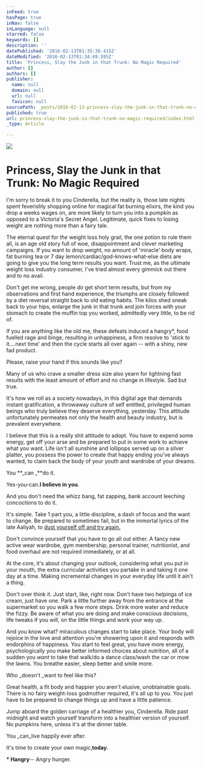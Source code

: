```yaml
---
inFeed: true
hasPage: true
inNav: false
inLanguage: null
starred: false
keywords: []
description: ''
datePublished: '2016-02-13T01:35:38.415Z'
dateModified: '2016-02-13T01:34:49.595Z'
title: 'Princess, Slay the Junk in that Trunk: No Magic Required'
author: []
authors: []
publisher:
  name: null
  domain: null
  url: null
  favicon: null
sourcePath: _posts/2016-02-13-princess-slay-the-junk-in-that-trunk-no-magic-required.md
published: true
url: princess-slay-the-junk-in-that-trunk-no-magic-required/index.html
_type: Article

---
```

![](https://the-grid-user-content.s3-us-west-2.amazonaws.com/ba69d52b-3e3d-4fca-8e87-12c0013e3b58.jpg)

# Princess, Slay the Junk in that Trunk: No Magic Required

I'm sorry to break it to you Cinderella, but the reality is, those late nights spent feverishly shopping online for magical fat burning elixirs, the kind you drop a weeks wages on, are more likely to turn you into a pumpkin as opposed to a Victoria's Secret Angel. Legitimate, quick fixes to losing weight are nothing more than a fairy tale.

The eternal quest for _the_ weight loss holy grail, the one potion to rule them all, is an age old story full of woe, disappointment and clever marketing campaigns. If you want to drop weight, no amount of 'miracle' body wraps, fat burning tea or 7 day lemon/cardiac/god-knows-what-else diets are going to give you the long term results you want. Trust me, as the ultimate weight loss industry consumer, I've tried almost every gimmick out there and to no avail.

Don't get me wrong, people _do_ get short term results, but from my observations and first hand experience, the triumphs are closely followed by a diet reversal straight back to old eating habits. The kilos shed sneak back to your hips, enlarge the junk in that trunk and join forces with your stomach to create the muffin top you worked, admittedly very little, to be rid of.

If you are anything like the old me, these defeats induced a hangry\*, food fuelled rage and binge, resulting in unhappiness, a firm resolve to 'stick to it....next time' and then the cycle starts all over again -- with a shiny, new fad product.

Please, raise your hand if this sounds like you?

Many of us who crave a smaller dress size also yearn for lightning fast results with the least amount of effort and no change in lifestyle. Sad but true.

It's how we roll as a society nowadays, in this digital age that demands instant gratification, a throwaway culture of self entitled, privileged human beings who truly believe they deserve everything, yesterday. This attitude unfortunately permeates not only the health and beauty industry, but is prevalent everywhere.

I believe that this is a really shit attitude to adopt. You have to expend some energy, get off your arse and be prepared to put in some work to achieve what you want. Life isn't all sunshine and lollipops served up on a silver platter, you possess the power to create that happy ending you've always wanted, to claim back the body of your youth and wardrobe of your dreams.

You **_can _**do it.

Yes-you-can.**I believe in you**.

And you don't need the whizz bang, fat zapping, bank account leeching concoctions to do it.

It's simple. Take 1 part you, a little discipline, a dash of focus and the want to change. Be prepared to sometimes fail, but in the immortal lyrics of the late Aaliyah, to [dust yourself off and try again.][0]

Don't convince yourself that you have to go all out either. A fancy new active wear wardrobe, gym membership, personal trainer, nutritionist, and food overhaul are not required immediately, or at all.

At the core, it's about changing your outlook, considering what you put in your mouth, the extra curricular activities you partake in and taking it one day at a time. Making incremental changes in your everyday life until it ain't a thing.

Don't over think it. Just start, like, right now. Don't have two helpings of ice cream, just have one. Park a little further away from the entrance at the supermarket so you walk a few more steps. Drink more water and reduce the fizzy. Be aware of what you are doing and make conscious decisions, life tweaks if you will, on the little things and work your way up.

And you know what? miraculous changes start to take place. Your body will rejoice in the love and attention you're showering upon it and responds with endorphins of happiness. You start to feel great, you have more energy, psychologically you make better informed choices about nutrition, all of a sudden you _want_ to take that walk/do a dance class/wash the car or mow the lawns. You breathe easier, sleep better and smile more.

Who _doesn't _want to feel like this?

Great health, a fit body and happier you aren't elusive, unobtainable goals. There is no fairy weight-loss godmother required, it's all up to you. You just have to be prepared to change things up and have a little patience.

Jump aboard the golden carriage of a healthier you, Cinderella. Ride past midnight and watch yourself transform into a healthier version of yourself. No pumpkins here, unless it's at the dinner table.

You _can_live happily ever after.

It's time to create your own magic,**today.**

**\* Hangry**-- Angry hunger.

[0]: https://www.youtube.com/watch?v=nEF_-IcnQC4